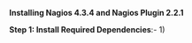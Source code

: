 **Installing Nagios 4.3.4 and Nagios Plugin 2.2.1**

**Step 1: Install Required Dependencies**:-
1) 
